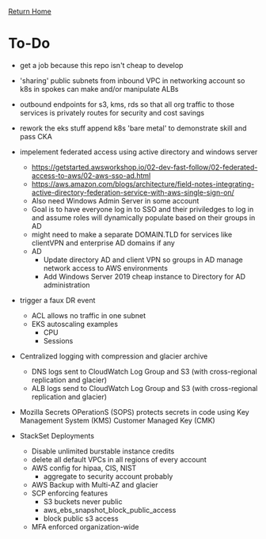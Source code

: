 [Return Home](../README.md#documentation)

# To-Do
- get a job because this repo isn't cheap to develop

- 'sharing' public subnets from inbound VPC in networking account so k8s in spokes can make and/or manipulate ALBs

- outbound endpoints for s3, kms, rds so that all org traffic to those services is privately routes for security and cost savings

- rework the eks stuff
   append k8s 'bare metal' to demonstrate skill and pass CKA

- impelement federated access using active directory and windows server
   - https://getstarted.awsworkshop.io/02-dev-fast-follow/02-federated-access-to-aws/02-aws-sso-ad.html
   - https://aws.amazon.com/blogs/architecture/field-notes-integrating-active-directory-federation-service-with-aws-single-sign-on/
   - Also need Windows Admin Server in some account
   - Goal is to have everyone log in to SSO and their priviledges to log in and assume roles will dynamically populate based on their groups in AD
   - might need to make a separate DOMAIN.TLD for services like clientVPN and enterprise AD domains if any
   - AD
      - Update directory AD and client VPN so groups in AD manage network access to AWS environments
      - Add Windows Server 2019 cheap instance to Directory for AD administration

- trigger a faux DR event
   - ACL allows no traffic in one subnet
   - EKS autoscaling examples
      - CPU
      - Sessions

- Centralized logging with compression and glacier archive
   - DNS logs sent to CloudWatch Log Group and S3 (with cross-regional replication and glacier)
   - ALB logs send to CloudWatch Log Group and S3 (with cross-regional replication and glacier)

- Mozilla Secrets OPerationS (SOPS) protects secrets in code using Key Management System (KMS) Customer Managed Key (CMK)

- StackSet Deployments
   - Disable unlimited burstable instance credits
   - delete all default VPCs in all regions of every account
   - AWS config for hipaa, CIS, NIST
      - aggregate to security account probably
   - AWS Backup with Multi-AZ and glacier
   - SCP enforcing features
      - S3 buckets never public
      - aws_ebs_snapshot_block_public_access
      - block public s3 access
   - MFA enforced organization-wide